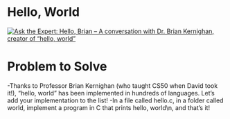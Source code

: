 # Hello, World

[![Ask the Expert: Hello, Brian – A conversation with Dr. Brian Kernighan, creator of “hello, world”](https://img.youtube.com/vi/ufB53UE2Cvo&t=103s/0.jpg)](https://www.youtube.com/watch?v=ufB53UE2Cvo&t=103s)

# Problem to Solve
-Thanks to Professor Brian Kernighan (who taught CS50 when David took it!), “hello, world” has been implemented in hundreds of languages. Let’s add your implementation to the list!
-In a file called hello.c, in a folder called world, implement a program in C that prints hello, world\n, and that’s it!
